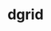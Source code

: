 ---
blog: http://sitepen.com/blog
codehost: https://github.com/https://github.com/sitepen/dgrid
facebook: http://facebook.com/sitepen
googleplus: http://plus.google.com/117074773558625435702/posts
logohandle: dgridio
sort: dgrid
title: dgrid
twitter: https://x.com/sitepen
website: https://dgrid.io/
---
